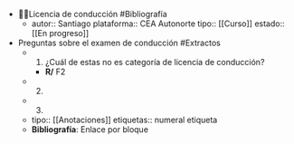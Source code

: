 - 👨‍🏫Licencia de conducción #Bibliografía
	- autor:: Santiago 
	  plataforma:: CEA Autonorte
	  tipo:: [[Curso]]
	  estado:: [[En progreso]]
- Preguntas sobre el examen de conducción #Extractos
	- 1. ¿Cuál de estas no es categoría de licencia de conducción?
		- **R/** F2
	- 2.
	- 3.
	- tipo:: [[Anotaciones]]
	  etiquetas:: numeral etiqueta
	- **Bibliografía**: Enlace por bloque